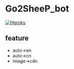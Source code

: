 # Go2SheeP_bot

[![Heroku](https://pyheroku-badge.herokuapp.com/?app=go2sheep-bot)](https://dashboard.heroku.com/apps/go2sheep-bot)

## feature

- auto->en
- auto->cn
- image->cdn
